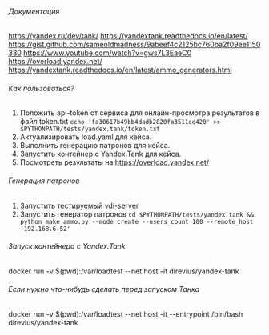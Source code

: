 ###### Документация

https://yandex.ru/dev/tank/
https://yandextank.readthedocs.io/en/latest/
https://gist.github.com/sameoldmadness/9abeef4c2125bc760ba2f09ee1150330
https://www.youtube.com/watch?v=gws7L3EaeC0
https://overload.yandex.net/
https://yandextank.readthedocs.io/en/latest/ammo_generators.html

###### Как пользоваться?
1. Положить api-token от сервиса для онлайн-просмотра результатов в файл token.txt
`echo 'fa30617b49bb4dadb2820fa3511ce420' >> $PYTHONPATH/tests/yandex.tank/token.txt`
2. Актуализировать load.yaml для кейса.
2. Выполнить генерацию патронов для кейса.
3. Запустить контейнер с Yandex.Tank для кейса.
4. Посмотреть результаты на https://overload.yandex.net/ 

###### Генерация патронов

1. Запустить тестируемый vdi-server
2. Запустить генератор патронов
`cd $PYTHONPATH/tests/yandex.tank && python make_ammo.py --mode create --users_count 100 --remote_host '192.168.6.52'`

###### Запуск контейнера с Yandex.Tank

docker run -v $(pwd):/var/loadtest --net host -it direvius/yandex-tank

###### Если нужно что-нибудь сделать перед запуском Танка

docker run -v $(pwd):/var/loadtest --net host -it --entrypoint /bin/bash direvius/yandex-tank